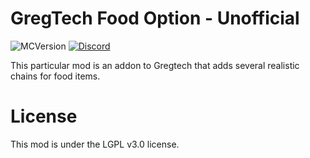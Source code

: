 # GregTech Food Option - Unofficial

![MCVersion](http://cf.way2muchnoise.eu/versions/gregtech-food-option.svg) <a title="Join us on Discord!" href="https://discord.gg/TFZdCSAypV"><img src="https://img.shields.io/discord/701354865217110096?label=GTCEu%20Discord&amp;logo=Discord&amp;style=?flat" alt="Discord"/></a>

This particular mod is an addon to Gregtech that adds several realistic chains for food items.

# License

This mod is under the LGPL v3.0 license.

